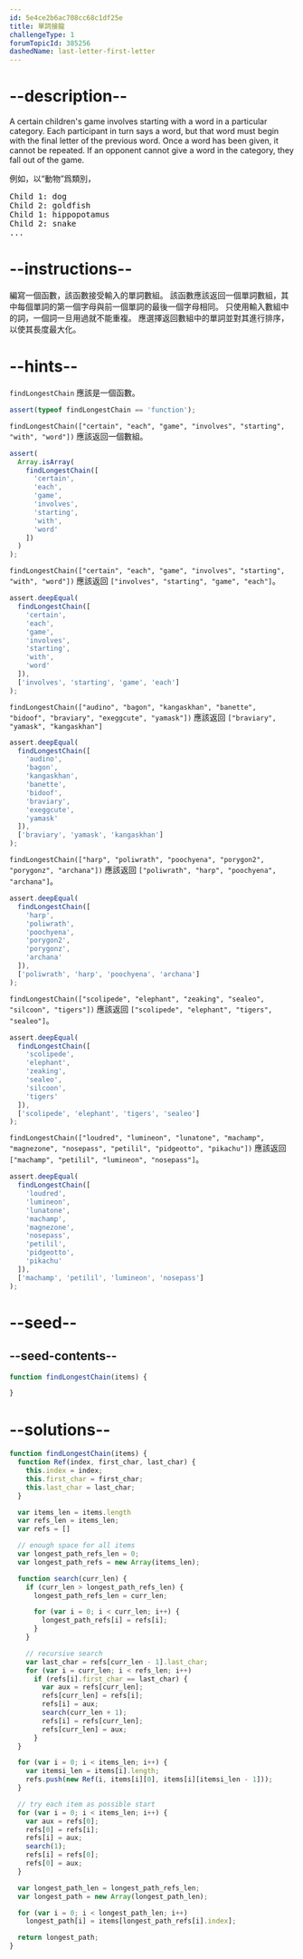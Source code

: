 ```yaml
---
id: 5e4ce2b6ac708cc68c1df25e
title: 單詞接龍
challengeType: 1
forumTopicId: 385256
dashedName: last-letter-first-letter
---
```


# --description--

A certain children's game involves starting with a word in a particular category. Each participant in turn says a word, but that word must begin with the final letter of the previous word. Once a word has been given, it cannot be repeated. If an opponent cannot give a word in the category, they fall out of the game.

例如，以“動物”爲類別，

<pre>Child 1: dog
Child 2: goldfish
Child 1: hippopotamus
Child 2: snake
...
</pre>

# --instructions--

編寫一個函數，該函數接受輸入的單詞數組。 該函數應該返回一個單詞數組，其中每個單詞的第一個字母與前一個單詞的最後一個字母相同。 只使用輸入數組中的詞，一個詞一旦用過就不能重複。 應選擇返回數組中的單詞並對其進行排序，以使其長度最大化。

# --hints--

`findLongestChain` 應該是一個函數。

```js
assert(typeof findLongestChain == 'function');
```

`findLongestChain(["certain", "each", "game", "involves", "starting", "with", "word"])` 應該返回一個數組。

```js
assert(
  Array.isArray(
    findLongestChain([
      'certain',
      'each',
      'game',
      'involves',
      'starting',
      'with',
      'word'
    ])
  )
);
```

`findLongestChain(["certain", "each", "game", "involves", "starting", "with", "word"])` 應該返回 `["involves", "starting", "game", "each"]`。

```js
assert.deepEqual(
  findLongestChain([
    'certain',
    'each',
    'game',
    'involves',
    'starting',
    'with',
    'word'
  ]),
  ['involves', 'starting', 'game', 'each']
);
```

`findLongestChain(["audino", "bagon", "kangaskhan", "banette", "bidoof", "braviary", "exeggcute", "yamask"])` 應該返回 `["braviary", "yamask", "kangaskhan"]`

```js
assert.deepEqual(
  findLongestChain([
    'audino',
    'bagon',
    'kangaskhan',
    'banette',
    'bidoof',
    'braviary',
    'exeggcute',
    'yamask'
  ]),
  ['braviary', 'yamask', 'kangaskhan']
);
```

`findLongestChain(["harp", "poliwrath", "poochyena", "porygon2", "porygonz", "archana"])` 應該返回 `["poliwrath", "harp", "poochyena", "archana"]`。

```js
assert.deepEqual(
  findLongestChain([
    'harp',
    'poliwrath',
    'poochyena',
    'porygon2',
    'porygonz',
    'archana'
  ]),
  ['poliwrath', 'harp', 'poochyena', 'archana']
);
```

`findLongestChain(["scolipede", "elephant", "zeaking", "sealeo", "silcoon", "tigers"])` 應該返回 `["scolipede", "elephant", "tigers", "sealeo"]`。

```js
assert.deepEqual(
  findLongestChain([
    'scolipede',
    'elephant',
    'zeaking',
    'sealeo',
    'silcoon',
    'tigers'
  ]),
  ['scolipede', 'elephant', 'tigers', 'sealeo']
);
```

`findLongestChain(["loudred", "lumineon", "lunatone", "machamp", "magnezone", "nosepass", "petilil", "pidgeotto", "pikachu"])` 應該返回 `["machamp", "petilil", "lumineon", "nosepass"]`。

```js
assert.deepEqual(
  findLongestChain([
    'loudred',
    'lumineon',
    'lunatone',
    'machamp',
    'magnezone',
    'nosepass',
    'petilil',
    'pidgeotto',
    'pikachu'
  ]),
  ['machamp', 'petilil', 'lumineon', 'nosepass']
);
```

# --seed--

## --seed-contents--

```js
function findLongestChain(items) {

}
```

# --solutions--

```js
function findLongestChain(items) {
  function Ref(index, first_char, last_char) {
    this.index = index;
    this.first_char = first_char;
    this.last_char = last_char;
  }

  var items_len = items.length
  var refs_len = items_len;
  var refs = []

  // enough space for all items
  var longest_path_refs_len = 0;
  var longest_path_refs = new Array(items_len);

  function search(curr_len) {
    if (curr_len > longest_path_refs_len) {
      longest_path_refs_len = curr_len;

      for (var i = 0; i < curr_len; i++) {
        longest_path_refs[i] = refs[i];
      }
    }

    // recursive search
    var last_char = refs[curr_len - 1].last_char;
    for (var i = curr_len; i < refs_len; i++)
      if (refs[i].first_char == last_char) {
        var aux = refs[curr_len];
        refs[curr_len] = refs[i];
        refs[i] = aux;
        search(curr_len + 1);
        refs[i] = refs[curr_len];
        refs[curr_len] = aux;
      }
  }

  for (var i = 0; i < items_len; i++) {
    var itemsi_len = items[i].length;
    refs.push(new Ref(i, items[i][0], items[i][itemsi_len - 1]));
  }

  // try each item as possible start
  for (var i = 0; i < items_len; i++) {
    var aux = refs[0];
    refs[0] = refs[i];
    refs[i] = aux;
    search(1);
    refs[i] = refs[0];
    refs[0] = aux;
  }

  var longest_path_len = longest_path_refs_len;
  var longest_path = new Array(longest_path_len);

  for (var i = 0; i < longest_path_len; i++)
    longest_path[i] = items[longest_path_refs[i].index];

  return longest_path;
}
```
